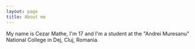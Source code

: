 ```yaml
---
layout: page
title: About me
---
```


My name is Cezar Mathe, I'm 17 and I'm a student at the "Andrei Muresanu" National College in Dej, Cluj, Romania.
